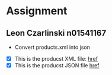 # Assignment
## Leon Czarlinski n01541167

- Convert products.xml into json​
- [X] This is the producst XML file: [href](../assignments/assignmentProducts.xml)
- [X] This is the producst JSON file [href](../assignments/assignmentProducts.json)